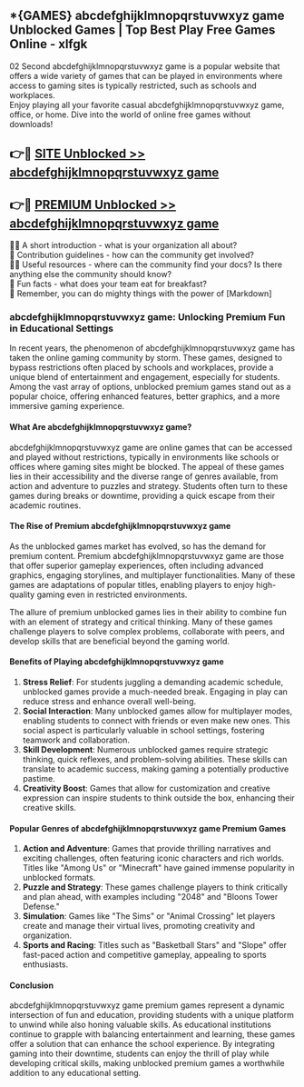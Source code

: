 ## *{GAMES} abcdefghijklmnopqrstuvwxyz game Unblocked Games | Top Best Play Free Games Online - xlfgk

02 Second abcdefghijklmnopqrstuvwxyz game is a popular website that offers a wide variety of games that can be played in environments where access to gaming sites is typically restricted, such as schools and workplaces.  
Enjoy playing all your favorite casual abcdefghijklmnopqrstuvwxyz game, office, or home. Dive into the world of online free games without downloads!

## 👉🔴 [SITE Unblocked >> abcdefghijklmnopqrstuvwxyz game](http://freeplayer.one?title=abcdefghijklmnopqrstuvwxyz_game&ref=5D)

## 👉🔴 [PREMIUM Unblocked >> abcdefghijklmnopqrstuvwxyz game](http://freeplayer.one?title=abcdefghijklmnopqrstuvwxyz_game&ref=5D)

🙋‍♀️ A short introduction - what is your organization all about?  
🌈 Contribution guidelines - how can the community get involved?  
👩‍💻 Useful resources - where can the community find your docs? Is there anything else the community should know?  
🍿 Fun facts - what does your team eat for breakfast?  
🧙 Remember, you can do mighty things with the power of [Markdown]

### abcdefghijklmnopqrstuvwxyz game: Unlocking Premium Fun in Educational Settings

In recent years, the phenomenon of abcdefghijklmnopqrstuvwxyz game has taken the online gaming community by storm. These games, designed to bypass restrictions often placed by schools and workplaces, provide a unique blend of entertainment and engagement, especially for students. Among the vast array of options, unblocked premium games stand out as a popular choice, offering enhanced features, better graphics, and a more immersive gaming experience.

#### What Are abcdefghijklmnopqrstuvwxyz game?

abcdefghijklmnopqrstuvwxyz game are online games that can be accessed and played without restrictions, typically in environments like schools or offices where gaming sites might be blocked. The appeal of these games lies in their accessibility and the diverse range of genres available, from action and adventure to puzzles and strategy. Students often turn to these games during breaks or downtime, providing a quick escape from their academic routines.

#### The Rise of Premium abcdefghijklmnopqrstuvwxyz game

As the unblocked games market has evolved, so has the demand for premium content. Premium abcdefghijklmnopqrstuvwxyz game are those that offer superior gameplay experiences, often including advanced graphics, engaging storylines, and multiplayer functionalities. Many of these games are adaptations of popular titles, enabling players to enjoy high-quality gaming even in restricted environments.

The allure of premium unblocked games lies in their ability to combine fun with an element of strategy and critical thinking. Many of these games challenge players to solve complex problems, collaborate with peers, and develop skills that are beneficial beyond the gaming world.

#### Benefits of Playing abcdefghijklmnopqrstuvwxyz game

1.  **Stress Relief**: For students juggling a demanding academic schedule, unblocked games provide a much-needed break. Engaging in play can reduce stress and enhance overall well-being.
2.  **Social Interaction**: Many unblocked games allow for multiplayer modes, enabling students to connect with friends or even make new ones. This social aspect is particularly valuable in school settings, fostering teamwork and collaboration.
3.  **Skill Development**: Numerous unblocked games require strategic thinking, quick reflexes, and problem-solving abilities. These skills can translate to academic success, making gaming a potentially productive pastime.
4.  **Creativity Boost**: Games that allow for customization and creative expression can inspire students to think outside the box, enhancing their creative skills.

#### Popular Genres of abcdefghijklmnopqrstuvwxyz game Premium Games

1.  **Action and Adventure**: Games that provide thrilling narratives and exciting challenges, often featuring iconic characters and rich worlds. Titles like "Among Us" or "Minecraft" have gained immense popularity in unblocked formats.
2.  **Puzzle and Strategy**: These games challenge players to think critically and plan ahead, with examples including "2048" and "Bloons Tower Defense."
3.  **Simulation**: Games like "The Sims" or "Animal Crossing" let players create and manage their virtual lives, promoting creativity and organization.
4.  **Sports and Racing**: Titles such as "Basketball Stars" and "Slope" offer fast-paced action and competitive gameplay, appealing to sports enthusiasts.

#### Conclusion

abcdefghijklmnopqrstuvwxyz game premium games represent a dynamic intersection of fun and education, providing students with a unique platform to unwind while also honing valuable skills. As educational institutions continue to grapple with balancing entertainment and learning, these games offer a solution that can enhance the school experience. By integrating gaming into their downtime, students can enjoy the thrill of play while developing critical skills, making unblocked premium games a worthwhile addition to any educational setting.
